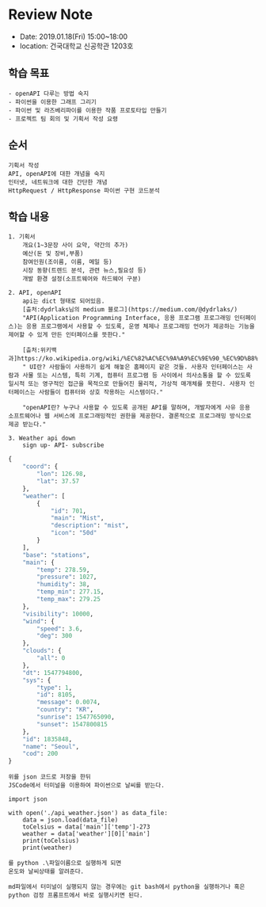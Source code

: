 # Review Note

- Date: 2019.01.18(Fri) 15:00~18:00
- location: 건국대학교 신공학관 1203호

## 학습 목표
    - openAPI 다루는 방법 숙지
    - 파이썬을 이용한 그래프 그리기
    - 파이썬 및 라즈베리파이를 이용한 작품 프로토타입 만들기
    - 프로젝트 팀 회의 및 기획서 작성 요령


## 순서
    기획서 작성
    API, openAPI에 대한 개념을 숙지
    인터넷, 네트워크에 대한 간단한 개념
    HttpRequest / HttpResponse 파이썬 구현 코드분석

## 학습 내용
    1. 기획서
        개요(1~3문장 사이 요약, 약간의 추가)
        예산(돈 및 장비,부품)
        참여인원(조이름, 이름, 메일 등)
        시장 동향(트렌드 분석, 관련 뉴스,필요성 등)
        개발 환경 설정(소프트웨어와 하드웨어 구분)

    2. API, openAPI
        api는 dict 형태로 되어있음.
        [츨처:dydrlaks님의 medium 블로그](https://medium.com/@dydrlaks/) 
        "API(Application Programming Interface, 응용 프로그램 프로그래밍 인터페이스)는 응용 프로그램에서 사용할 수 있도록, 운영 체제나 프로그래밍 언어가 제공하는 기능을 제어할 수 있게 만든 인터페이스를 뜻한다."

        [츨처:위키백과]https://ko.wikipedia.org/wiki/%EC%82%AC%EC%9A%A9%EC%9E%90_%EC%9D%B8%ED%84%B0%ED%8E%98%EC%9D%B4%EC%8A%A4) 
        " UI란? 사람들이 사용하기 쉽게 해놓은 홈페이지 같은 것들. 사용자 인터페이스는 사람과 사물 또는 시스템, 특히 기계, 컴퓨터 프로그램 등 사이에서 의사소통을 할 수 있도록 일시적 또는 영구적인 접근을 목적으로 만들어진 물리적, 가상적 매개체를 뜻한다. 사용자 인터페이스는 사람들이 컴퓨터와 상호 작용하는 시스템이다."

        "openAPI란? 누구나 사용할 수 있도록 공개된 API를 말하며, 개발자에게 사유 응용 소프트웨어나 웹 서비스에 프로그래밍적인 권한을 제공한다. 결론적으로 프로그래밍 방식으로 제공 받는다."    
        
    3. Weather api down
        sign up- API- subscribe

```python
{
    "coord": {
        "lon": 126.98,
        "lat": 37.57
    },
    "weather": [
        {
            "id": 701,
            "main": "Mist",
            "description": "mist",
            "icon": "50d"
        }
    ],
    "base": "stations",
    "main": {
        "temp": 278.59,
        "pressure": 1027,
        "humidity": 38,
        "temp_min": 277.15,
        "temp_max": 279.25
    },
    "visibility": 10000,
    "wind": {
        "speed": 3.6,
        "deg": 300
    },
    "clouds": {
        "all": 0
    },
    "dt": 1547794800,
    "sys": {
        "type": 1,
        "id": 8105,
        "message": 0.0074,
        "country": "KR",
        "sunrise": 1547765090,
        "sunset": 1547800815
    },
    "id": 1835848,
    "name": "Seoul",
    "cod": 200
}
```

    위를 json 코드로 저장을 한뒤
    JSCode에서 터미널을 이용하여 파이썬으로 날씨를 받는다.

    import json

    with open('./api_weather.json') as data_file:
        data = json.load(data_file)
        toCelsius = data['main']['temp']-273
        weather = data['weather'][0]['main']
        print(toCelsius)
        print(weather)

    를 python .\파일이름으로 실행하게 되면
    온도와 날씨상태를 알려준다.

    md파일에서 터미널이 실행되지 않는 경우에는 git bash에서 python을 실행하거나 혹은 python 검정 프롬프트에서 바로 실행시키면 된다.



        





        
